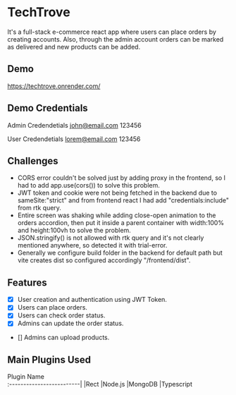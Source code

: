 # TechTrove
It's a full-stack e-commerce react app where users can place orders by creating accounts. Also, through the admin account orders can be marked as delivered and new products can be added.

## Demo
https://techtrove.onrender.com/

## Demo Credentials
Admin Credendetials
john@email.com
123456

User Credendetials
lorem@email.com
123456

## Challenges
- CORS error couldn't be solved just by adding proxy in the frontend, so I had to add app.use(cors()) to solve this problem.
- JWT token and cookie were not being fetched in the backend due to sameSite:"strict" and from frontend react I had add "credentials:include" from rtk query.
- Entire screen was shaking while adding close-open animation to the orders accordion, then put it inside a parent container with width:100% and height:100vh to solve the problem.
- JSON.stringify() is not allowed with rtk query and it's not clearly mentioned anywhere, so detected it with trial-error.
- Generally we configure build folder in the backend for default path but vite creates dist so configured accordingly "/frontend/dist".

## Features
- [x] User creation and authentication using JWT Token.
- [x] Users can place orders.
- [x] Users can check order status.
- [x] Admins can update the order status.
- [] Admins can upload products.



## Main Plugins Used
Plugin Name    
:-------------------------|
|Rect
|Node.js
|MongoDB
|Typescript
